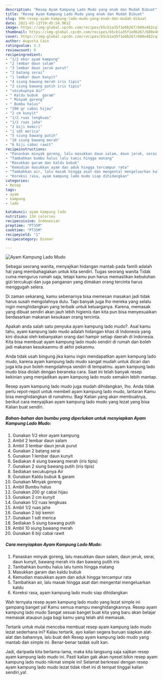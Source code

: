 ```yaml
---
description: "Resep Ayam Kampung Lado Mudo yang enak dan Mudah Dibuat"
title: "Resep Ayam Kampung Lado Mudo yang enak dan Mudah Dibuat"
slug: 996-resep-ayam-kampung-lado-mudo-yang-enak-dan-mudah-dibuat
date: 2021-03-11T19:45:54.961Z
image: https://img-global.cpcdn.com/recipes/b5cb1a35f1e0b267/680x482cq70/ayam-kampung-lado-mudo-foto-resep-utama.jpg
thumbnail: https://img-global.cpcdn.com/recipes/b5cb1a35f1e0b267/680x482cq70/ayam-kampung-lado-mudo-foto-resep-utama.jpg
cover: https://img-global.cpcdn.com/recipes/b5cb1a35f1e0b267/680x482cq70/ayam-kampung-lado-mudo-foto-resep-utama.jpg
author: Augusta Cain
ratingvalue: 3.3
reviewcount: 9
recipeingredient:
- "1/2 ekor ayam kampung"
- "2 lembar daun salam"
- "3 lembar daun jeruk purut"
- "2 batang serai"
- "1 lembar daun kunyit"
- "4 siung bawang merah iris tipis"
- "2 siung bawang putih iris tipis"
- "secukupnya Air"
- " Kaldu bubuk  garam"
- " Minyak goreng"
- " Bumbu halus"
- "200 gr cabai hijau"
- "2 cm kunyit"
- "1/2 ruas lengkuas"
- "1/2 ruas jahe"
- "2 biji kemiri"
- "1 sdt merica"
- "5 siung bawang putih"
- "10 siung bawang merah"
- "6 biji cabai rawit"
recipeinstructions:
- "Panaskan minyak goreng, lalu masukkan daun salam, daun jeruk, serai, daun kunyit, bawang merah iris dan bawang putih iris"
- "Tambahkan bumbu halus lalu tumis hingga matang"
- "Masukkan garam dan kaldu bubuk"
- "Kemudian masukkan ayam dan aduk hingga tercampur rata"
- "Tambahkan air, lalu masak hingga asat dan mengental mengeluarkan kaldu"
- "Koreksi rasa, ayam kampung lado mudo siap dihidangkan"
categories:
- Resep
tags:
- ayam
- kampung
- lado

katakunci: ayam kampung lado 
nutrition: 134 calories
recipecuisine: Indonesian
preptime: "PT35M"
cooktime: "PT35M"
recipeyield: "1"
recipecategory: Dinner

---
```



![Ayam Kampung Lado Mudo](https://img-global.cpcdn.com/recipes/b5cb1a35f1e0b267/680x482cq70/ayam-kampung-lado-mudo-foto-resep-utama.jpg)

Sebagai seorang wanita, menyajikan hidangan mantab pada famili adalah hal yang membahagiakan untuk kita sendiri. Tugas seorang  wanita Tidak cuma mengurus rumah saja, tetapi kamu pun harus memastikan kebutuhan gizi tercukupi dan juga panganan yang dimakan orang tercinta harus menggugah selera.

Di zaman  sekarang, kamu sebenarnya bisa memesan masakan jadi tidak harus susah mengolahnya dulu. Tapi banyak juga lho mereka yang selalu ingin menghidangkan yang terbaik untuk keluarganya. Karena, memasak yang dibuat sendiri akan jauh lebih higienis dan kita pun bisa menyesuaikan berdasarkan makanan kesukaan orang tercinta. 



Apakah anda salah satu penyuka ayam kampung lado mudo?. Asal kamu tahu, ayam kampung lado mudo adalah hidangan khas di Indonesia yang kini disukai oleh kebanyakan orang dari hampir setiap daerah di Indonesia. Kita bisa membuat ayam kampung lado mudo sendiri di rumah dan boleh jadi makanan kesukaanmu di akhir pekanmu.

Anda tidak usah bingung jika kamu ingin mendapatkan ayam kampung lado mudo, karena ayam kampung lado mudo sangat mudah untuk dicari dan juga kita pun boleh mengolahnya sendiri di tempatmu. ayam kampung lado mudo bisa diolah dengan beraneka cara. Saat ini telah banyak resep kekinian yang menjadikan ayam kampung lado mudo semakin lebih mantap.

Resep ayam kampung lado mudo juga mudah dihidangkan, lho. Anda tidak perlu repot-repot untuk membeli ayam kampung lado mudo, lantaran Kamu bisa menghidangkan di rumahmu. Bagi Kalian yang akan membuatnya, berikut cara menyajikan ayam kampung lado mudo yang lezat yang bisa Kalian buat sendiri.

<!--inarticleads1-->

##### Bahan-bahan dan bumbu yang diperlukan untuk menyiapkan Ayam Kampung Lado Mudo:

1. Gunakan 1/2 ekor ayam kampung
1. Ambil 2 lembar daun salam
1. Ambil 3 lembar daun jeruk purut
1. Gunakan 2 batang serai
1. Gunakan 1 lembar daun kunyit
1. Sediakan 4 siung bawang merah (iris tipis)
1. Gunakan 2 siung bawang putih (iris tipis)
1. Sediakan secukupnya Air
1. Gunakan  Kaldu bubuk &amp; garam
1. Gunakan  Minyak goreng
1. Ambil  Bumbu halus
1. Gunakan 200 gr cabai hijau
1. Gunakan 2 cm kunyit
1. Gunakan 1/2 ruas lengkuas
1. Ambil 1/2 ruas jahe
1. Gunakan 2 biji kemiri
1. Gunakan 1 sdt merica
1. Sediakan 5 siung bawang putih
1. Ambil 10 siung bawang merah
1. Gunakan 6 biji cabai rawit




<!--inarticleads2-->

##### Cara menyiapkan Ayam Kampung Lado Mudo:

1. Panaskan minyak goreng, lalu masukkan daun salam, daun jeruk, serai, daun kunyit, bawang merah iris dan bawang putih iris
1. Tambahkan bumbu halus lalu tumis hingga matang
1. Masukkan garam dan kaldu bubuk
1. Kemudian masukkan ayam dan aduk hingga tercampur rata
1. Tambahkan air, lalu masak hingga asat dan mengental mengeluarkan kaldu
1. Koreksi rasa, ayam kampung lado mudo siap dihidangkan




Wah ternyata resep ayam kampung lado mudo yang lezat simple ini gampang banget ya! Kamu semua mampu menghidangkannya. Resep ayam kampung lado mudo Sangat sesuai banget buat kita yang baru akan belajar memasak ataupun juga bagi kamu yang telah ahli memasak.

Tertarik untuk mulai mencoba membuat resep ayam kampung lado mudo lezat sederhana ini? Kalau tertarik, ayo kalian segera buruan siapkan alat-alat dan bahannya, lalu buat deh Resep ayam kampung lado mudo yang mantab dan simple ini. Benar-benar taidak sulit kan. 

Jadi, daripada kita berlama-lama, maka kita langsung saja sajikan resep ayam kampung lado mudo ini. Pasti kalian gak akan nyesel bikin resep ayam kampung lado mudo nikmat simple ini! Selamat berkreasi dengan resep ayam kampung lado mudo lezat tidak ribet ini di tempat tinggal kalian sendiri,ya!.

